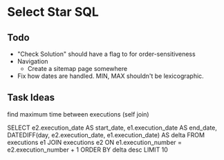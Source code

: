 # Select Star SQL

## Todo
- "Check Solution" should have a flag to for order-sensitiveness
- Navigation
  - Create a sitemap page somewhere
- Fix how dates are handled. MIN, MAX shouldn't be lexicographic.

## Task Ideas
find maximum time between executions
(self join)

SELECT
e2.execution_date AS start_date,
e1.execution_date AS end_date,
DATEDIFF(day, e2.execution_date, e1.execution_date) AS delta
FROM executions e1 JOIN executions e2
ON e1.execution_number = e2.execution_number + 1
ORDER BY delta desc
LIMIT 10
